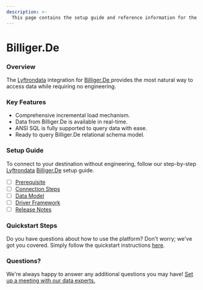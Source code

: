 ```yaml
---
description: >-
  This page contains the setup guide and reference information for the Billiger.De source connector.
---
```


# Billiger.De

### Overview

The [Lyftrondata](https://www.lyftrondata.com/) integration for [Billiger.De](https://www.lyftrondata.com/integration/billiger.de/)[ ](https://www.lyftrondata.com/integration/billiger.de/)provides the most natural way to access data while requiring no engineering.

### Key Features

* Comprehensive incremental load mechanism.
* Data from Billiger.De is available in real-time.&#x20;
* ANSI SQL is fully supported to query data with ease.
* Ready to query Billiger.De relational schema model.

### Setup Guide

To connect to your destination without engineering, follow our step-by-step [Lyftrondata](https://www.lyftrondata.com/)  [Billiger.De](https://www.lyftrondata.com/integration/billiger.de/) setup guide.

* [ ] [Prerequisite](../../marketing-analytics/billiger.de/prerequisite.md)
* [ ] [Connection Steps](../../marketing-analytics/billiger.de/connection-steps.md)
* [ ] [Data Model](../../marketing-analytics/billiger.de/data-model/)
* [ ] [Driver Framework](../../marketing-analytics/billiger.de/driver-framework/)
* [ ] [Release Notes](../../marketing-analytics/billiger.de/release-notes.md)

### Quickstart Steps

Do you have questions about how to use the platform? Don't worry; we've got you covered. Simply follow the quickstart instructions [here](../../../quickstart-steps.md).

### Questions? <a href="#questions" id="questions"></a>

We're always happy to answer any additional questions you may have! [Set up a meeting with our data experts.](https://www.lyftrondata.com/book-a-meeting/)


